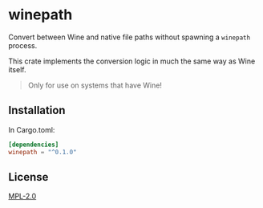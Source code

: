 # winepath
Convert between Wine and native file paths without spawning a `winepath` process.

This crate implements the conversion logic in much the same way as Wine itself.

> Only for use on systems that have Wine!

## Installation
In Cargo.toml:
```toml
[dependencies]
winepath = "^0.1.0"
```

## License
[MPL-2.0](./LICENSE)
